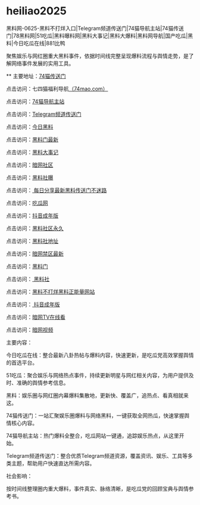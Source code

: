 # heiliao2025
黑料网-0625-黑料不打烊入口|Telegram频道传送门|74猫导航主站|74猫传送门|78黑料网|51吃瓜|黑料曝料网|黑料大事记|黑料大爆料|黑料网导航|国产吃瓜|黑料|今日吃瓜在线|881比鸭

聚焦娱乐与网红圈重大黑料事件，依据时间线完整呈现爆料流程与舆情走势，是了解网络事件发展的实用工具。

** 主要地址：<a href="https://74mao.com/">74猫传送门</a>

点击访问：七四猫福利导航<a href="https://74mao.com/">（74mao.com）</a>

点击访问：<a href="https://74mao.com/">74猫导航主站</a>

点击访问：<a href="https://74mao.com/">Telegram频道传送门</a>

点击访问：<a href="https://hl454.pages.dev/">今日黑料</a>

点击访问：<a href="https://hl403.pages.dev/">黑料门最新</a>

点击访问：<a href="https://hl402.pages.dev/">黑料大事记</a>

点击访问：<a href="https://aw1-01.pages.dev/">暗网社区 </a>

点击访问：<a href="https://hl406.pages.dev/">黑料社曝</a>

点击访问：<a href="https://hl431.pages.dev/"> 每日分享最新黑料传送门不迷路</a>

点击访问：<a href="https://hl436.pages.dev/">吃瓜网</a>

点击访问：<a href="https://dy4-06.pages.dev/">抖音成年版</a>

点击访问：<a href="https://hl378.pages.dev/">黑料社区永久</a>

点击访问：<a href="https://hl388.pages.dev/">黑料社地址</a>

点击访问：<a href="https://aw4-01.pages.dev/">暗网禁区最新</a>

点击访问：<a href="https://hl453.pages.dev/">黑料门</a>

点击访问：<a href="https://hl446.pages.dev/"> 黑料社</a>

点击访问：<a href="https://hl448.pages.dev/">黑料不打烊黑料正能量网站</a>

点击访问：<a href="https://dy5-09.pages.dev/"> 抖音成年版</a>

点击访问：<a href="https://aw9-08.pages.dev/">暗网TV在线看</a>

点击访问：<a href="https://aw8-08.pages.dev/">暗网视频</a>

主要内容：

今日吃瓜在线：整合最新八卦热帖与爆料内容，快速更新，是吃瓜党高效掌握舆情的首选平台。

51吃瓜：聚合娱乐与网络热点事件，持续更新明星与网红相关内容，为用户提供及时、准确的舆情参考信息。

黑料：娱乐圈与网红圈内幕爆料集散地，更新快、覆盖广，追热点、看真相就来这。

74猫传送门：一站汇聚娱乐圈爆料与网络黑料，一键获取全网热瓜，快速掌握舆情核心内容。

74猫导航主站：热门爆料全整合，吃瓜网站一键通，追踪娱乐热点，从这里开始。

Telegram频道传送门：整合优质Telegram频道资源，覆盖资讯、娱乐、工具等多类主题，帮助用户快速直达所需内容。

社会影响：

按时间线整理圈内重大爆料，事件真实、脉络清晰，是吃瓜党的回顾宝典与舆情参考书。

<span style="display:none;">[Canonical link](https://github.com/haha20250625/haha20250625）</span>
